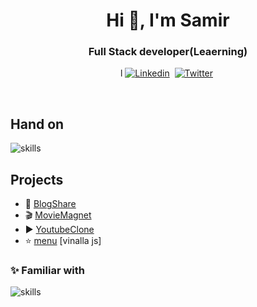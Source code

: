 <h1 align="center">Hi 👋, I'm Samir </h1>
<h3 align="center"> Full Stack developer(Leaerning) </h3>

<p align="center">l
<a href="https://www.linkedin.com/in/samir-neupane-59755b188/" ><img src="https://img.shields.io/badge/-linkedin-yellowgreen?style=for-the-badge&logo=linkedin&logoColor=white" alt="Linkedin" /></a>&nbsp;
<a href="https://twitter.com/SamirNeupane932" ><img src="https://img.shields.io/badge/Twitter-1DA1F2?style=for-the-badge&logo=twitter&logoColor=white" alt="Twitter" /></a>&nbsp;
</p>
<br />

## Hand on
![skills](https://skillicons.dev/icons?i=react,js,tailwindcss,scss,css,html,git&theme=dark)


## Projects
- 📝  [BlogShare](https://blogshare984.netlify.app/)  
- 🎬  [MovieMagnet](https://moviemagnet984.netlify.app/)
-  ▶️  [YoutubeClone](https://youtubeclone984.netlify.app/)
- ⭐  [menu](https://samir984.github.io/menu/)  [vinalla js]
 

### ✨ Familiar with 
![skills](https://skillicons.dev/icons?i=c,cpp&theme=dark)

